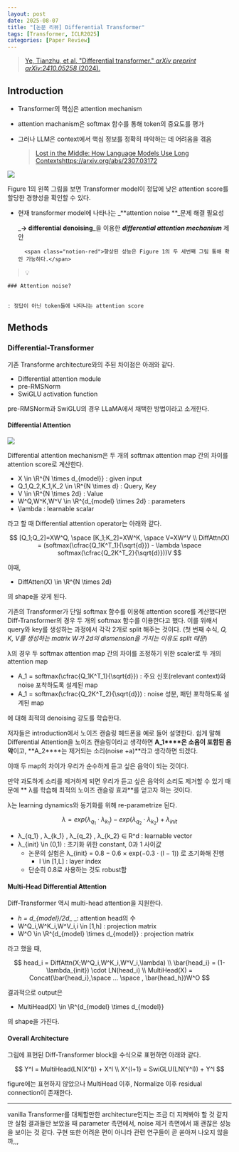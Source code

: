 ```yaml
---
layout: post
date: 2025-08-07
title: "[논문 리뷰] Differential Transformer"
tags: [Transformer, ICLR2025]
categories: [Paper Review]
---
```


> [Ye, Tianzhu, et al. "Differential transformer." ](https://arxiv.org/abs/2410.05258)[_arXiv preprint arXiv:2410.05258_](https://arxiv.org/abs/2410.05258)[ (2024).](https://arxiv.org/abs/2410.05258)



## Introduction

- Transformer의 핵심은 attention mechanism
- attention machanism은 softmax 함수를 통해 token의 중요도를 평가
- 그러나 LLM은 context에서 핵심 정보를 정확히 파악하는 데 어려움을 겪음

	> [Lost in the Middle: How Language Models Use Long Contextshttps://arxiv.org/abs/2307.03172](https://arxiv.org/abs/2307.03172)


![](https://prod-files-secure.s3.us-west-2.amazonaws.com/542b861c-36a8-4051-84e5-8804b6728dba/9083ea56-691a-4752-ae26-47f403431ac8/image.png?X-Amz-Algorithm=AWS4-HMAC-SHA256&X-Amz-Content-Sha256=UNSIGNED-PAYLOAD&X-Amz-Credential=ASIAZI2LB466QJ5SD67S%2F20250920%2Fus-west-2%2Fs3%2Faws4_request&X-Amz-Date=20250920T050107Z&X-Amz-Expires=3600&X-Amz-Security-Token=IQoJb3JpZ2luX2VjEG0aCXVzLXdlc3QtMiJHMEUCIFz4pcswtf4%2F2F9mVEkXrHOamMR67Za09R%2Fb%2FZnSMOudAiEA3JYNHs03wN6nAFIbYVGps6VnxvCq8UyajyKsMlELKZ4qiAQI5v%2F%2F%2F%2F%2F%2F%2F%2F%2F%2FARAAGgw2Mzc0MjMxODM4MDUiDMguLhssm5o6IZUYUCrcA7g92eNiFIzpFMNSqQtEqJFjIWJm0IhNw7OUYdzxwMCzNL03ZWMVCGu9nTBtIEC9aoMAhPwJVQMDZDjSlAFrOZvTKIFmmLMSqTCXDpbyMiQaT67hW3bxA0O1MHcNaI4YvULEx6i0zVyxi7O6uUGFTX6WnIi6zMMHFnQhsznSTtIXx63Md4xyRJMjvA4ww86ozG4C81Crl1j2YxHoqznvMHsspBa62P3%2BwSEX1z0V1hhn8%2BSArTfNOhbIj8njwe8JLmtZqIq6D%2B8C%2FEI03avoIHU%2B3SOd2UKIBzysAMqvfMQwEhdGFsdsvplKn%2Fjn9OsxdPECGk4MkxnHFelLIcXKGJTsKWEPLaiaKuld77EpoUXuQhpg%2Bce794%2BPYfndIqmPHjtUfVDlI9Wa3q45tC7Gt%2FE31Dh4Onqtz%2F7%2BE11mR2hD5ky9IC1HL9fo2pcRyO2k9o%2B%2BmWyq02YRW%2BuKRZ2%2FnMGw4IGTHZmkVKVRKGOEsOpcjnzoyB9F7F7wODmK2JJQXFtoMUjiKs0egC2f1S0jfhAifTwpOQbnXgQCxEEVTThYNvIZvsCMKhYi4Yh1ZiV7WqYpOPdfJuRnRiZ3fsqmpN8%2Bg6c%2FUha9MuNoxYe37dKvo3uSmk6HPrh2Q9HWMK%2FnuMYGOqUBMM5uF%2FmX7uaW42YuxO8uHppLH7yX4wadA8eE6pzhLJxHx3CYFXl8jHjlD9jk5dD%2Fla%2BLIncesvLW9kJigc1WK8vN38TixT5MwzXtfB5DTboFdMzx533mb8iKyR42KscnIiiLFJdkwW5DxholAIj49ARpGAZEqHaLt9uUGypqO4l3dKgZz0U3YAO2XaNZK%2FW2hz3cC9By29Qkk9szxnTfobRysp6l&X-Amz-Signature=3fbc609c22212e8db3d787f4e0b24344050d0bf9788c836d3f9f849d5e8b5694&X-Amz-SignedHeaders=host&x-amz-checksum-mode=ENABLED&x-id=GetObject)


Figure 1의 왼쪽 그림을 보면 Transformer model이 정답에 낮은 attention score를 할당한 경향성을 확인할 수 있다.

- 현재 transformer model에 나타나는 _**attention noise **_문제 해결 필요성

	_**→ differential denoising**_을 이용한 _**differential attention mechanism**_ 제안


		<span class="notion-red">향상된 성능은 Figure 1의 두 세번째 그림 통해 확인 가능하다.</span>


> 💡 


	### Attention noise?


	: 정답이 아닌 token들에 나타나는 attention score



## Methods



### Differential-Transformer


기존 Transforme architecture와의 주된 차이점은 아래와 같다.

- Differential attention module
- pre-RMSNorm
- SwiGLU activation function

pre-RMSNorm과 SwiGLU의 경우 LLaMA에서 채택한 방법이라고 소개한다.



#### Differential Attention


![](https://prod-files-secure.s3.us-west-2.amazonaws.com/542b861c-36a8-4051-84e5-8804b6728dba/116d70b2-1963-4810-9167-f4c7d8a06e8f/image.png?X-Amz-Algorithm=AWS4-HMAC-SHA256&X-Amz-Content-Sha256=UNSIGNED-PAYLOAD&X-Amz-Credential=ASIAZI2LB466QJ5SD67S%2F20250920%2Fus-west-2%2Fs3%2Faws4_request&X-Amz-Date=20250920T050107Z&X-Amz-Expires=3600&X-Amz-Security-Token=IQoJb3JpZ2luX2VjEG0aCXVzLXdlc3QtMiJHMEUCIFz4pcswtf4%2F2F9mVEkXrHOamMR67Za09R%2Fb%2FZnSMOudAiEA3JYNHs03wN6nAFIbYVGps6VnxvCq8UyajyKsMlELKZ4qiAQI5v%2F%2F%2F%2F%2F%2F%2F%2F%2F%2FARAAGgw2Mzc0MjMxODM4MDUiDMguLhssm5o6IZUYUCrcA7g92eNiFIzpFMNSqQtEqJFjIWJm0IhNw7OUYdzxwMCzNL03ZWMVCGu9nTBtIEC9aoMAhPwJVQMDZDjSlAFrOZvTKIFmmLMSqTCXDpbyMiQaT67hW3bxA0O1MHcNaI4YvULEx6i0zVyxi7O6uUGFTX6WnIi6zMMHFnQhsznSTtIXx63Md4xyRJMjvA4ww86ozG4C81Crl1j2YxHoqznvMHsspBa62P3%2BwSEX1z0V1hhn8%2BSArTfNOhbIj8njwe8JLmtZqIq6D%2B8C%2FEI03avoIHU%2B3SOd2UKIBzysAMqvfMQwEhdGFsdsvplKn%2Fjn9OsxdPECGk4MkxnHFelLIcXKGJTsKWEPLaiaKuld77EpoUXuQhpg%2Bce794%2BPYfndIqmPHjtUfVDlI9Wa3q45tC7Gt%2FE31Dh4Onqtz%2F7%2BE11mR2hD5ky9IC1HL9fo2pcRyO2k9o%2B%2BmWyq02YRW%2BuKRZ2%2FnMGw4IGTHZmkVKVRKGOEsOpcjnzoyB9F7F7wODmK2JJQXFtoMUjiKs0egC2f1S0jfhAifTwpOQbnXgQCxEEVTThYNvIZvsCMKhYi4Yh1ZiV7WqYpOPdfJuRnRiZ3fsqmpN8%2Bg6c%2FUha9MuNoxYe37dKvo3uSmk6HPrh2Q9HWMK%2FnuMYGOqUBMM5uF%2FmX7uaW42YuxO8uHppLH7yX4wadA8eE6pzhLJxHx3CYFXl8jHjlD9jk5dD%2Fla%2BLIncesvLW9kJigc1WK8vN38TixT5MwzXtfB5DTboFdMzx533mb8iKyR42KscnIiiLFJdkwW5DxholAIj49ARpGAZEqHaLt9uUGypqO4l3dKgZz0U3YAO2XaNZK%2FW2hz3cC9By29Qkk9szxnTfobRysp6l&X-Amz-Signature=3baa158a42aae0f3c6e5b0c894cbd034147208de6917a38d2f7157680828ceb1&X-Amz-SignedHeaders=host&x-amz-checksum-mode=ENABLED&x-id=GetObject)


Differential attention mechanism은 두 개의 softmax attention map 간의 차이를 attention score로 계산한다.

- X \in \R^{N \times d\_{model}} : given input
- Q\_1,Q\_2,K\_1,K\_2 \in \R^{N \times d} : Query, Key
- V \in \R^{N \times 2d} : Value
- W^Q,W^K,W^V \in \R^{d\_{model} \times 2d} : parameters
- \lambda : learnable scalar

라고 할 때 Differential attention operator는 아래와 같다.


$$
[Q_1;Q_2]=XW^Q, \space [K_1;K_2]=XW^K, \space V=XW^V \\
DiffAttn(X) = (softmax(\cfrac{Q_1K^T_1}{\sqrt{d}}) - \lambda \space softmax(\cfrac{Q_2K^T_2}{\sqrt{d}}))V
$$


이때,

- DiffAtten(X) \in \R^{N \times 2d}

의 shape을 갖게 된다.


기존의 Transformer가 단일 softmax 함수를 이용해 attention score를 계산했다면 Diff-Transformer의 경우 두 개의 softmax 함수를 이용한다고 했다. 이를 위해서 query와 key를 생성하는 과정에서 각각 2개로 split 해주는 것이다. <span class="notion-red">(첫 번째 수식, </span><span class="notion-red">_Q, K, V를 생성하는 matrix W가 2d의 dismension을 가지는 이유도 split 때문_</span><span class="notion-red">)</span>


 λ의 경우 두 softmax attention map 간의 차이를 조정하기 위한 scaler로 두 개의 attention map

- A\_1 = softmax(\cfrac{Q\_1K^T\_1}{\sqrt{d}}) : 주요 신호(relevant context)와 noise 포착하도록 설계된 map
- A\_1 = softmax(\cfrac{Q\_2K^T\_2}{\sqrt{d}}) : noise 성분, 패턴 포착하도록 설계된 map 

에 대해 최적의 denoising 강도를 학습한다.


저자들은 introduction에서 노이즈 캔슬링 헤드폰을 예로 들어 설명한다. 쉽게 말해 Differential Attention을 노이즈 캔슬링이라고 생각하면 **A\_1****은 소음이 포함된 음악**이고, **A\_2****는 제거되는 소리(noise +a)**라고 생각하면 되겠다. 


이때 두 map의 차이가 우리가 순수하게 듣고 싶은 음악이 되는 것이다. 


만약 과도하게 소리를 제거하게 되면 우리가 듣고 싶은 음악의 소리도 제거할 수 있기 때문에 ** λ를 학습해 최적의 노이즈 캔슬링 효과**를 얻고자 하는 것이다.


λ는 learning dynamics와 동기화를 위해 re-parametrize 된다.


$$
\lambda = exp(\lambda_{q_1} \cdot \lambda_{k_1}) - exp(\lambda_{q_2} \cdot \lambda_{k_2}) + \lambda_{init}
$$

- λ\_{q\_1} , λ\_{k\_1} , λ\_{q\_2} , λ\_{k\_2} ∈ R^d : learnable vector
- λ\_{init} \in (0,1) : 초기화 위한 constant, 0과 1 사이값
	- 논문의 실험은 λ\_{init} = 0.8 − 0.6 × exp(−0.3 · (l − 1)) 로 초기화해 진행
		- l \in [1,L] : layer index
	- 단순히 0.8로 사용하는 것도 robust함


#### **Multi-Head Differential Attention**


Diff-Transformer 역시 multi-head attention을 지원한다.

- _h = d\_{model}/2d__ _: attention head의 수
- W^Q\_i,W^K\_i,W^V\_i,i \in [1,h] : projection matrix
- W^O \in \R^{d\_{model} \times d\_{model}} : projection matrix

라고 했을 때,


$$
head_i = DiffAttn(X;W^Q_i,W^K_i,W^V_i,\lambda) \\
\bar{head_i} = (1-\lambda_{init}) \cdot LN(head_i) \\
MultiHead(X) = Concat(\bar{head_i},\space ... \space , \bar{head_h})W^O
$$


결과적으로 output은

- MultiHead(X) \in \R^{d\_{model} \times d\_{model}}

의 shape을 가진다.



#### Overall Architecture


그림에 표현된 Diff-Transformer block을 수식으로 표현하면 아래와 같다.


$$
Y^l = MultiHead(LN(X^l)) + X^l \\
X^{l+1} = SwiGLU(LN(Y^l)) + Y^l
$$


figure에는 표현하지 않았으나 MultiHead 이후, Normalize 이후 residual connection이 존재한다.


---


vanilla Transformer를 대체할만한 architecture인지는 조금 더 지켜봐야 할 것 같지만 실험 결과들만 보았을 때 parameter 측면에서, noise 제거 측면에서 꽤 괜찮은 성능을 보이는 것 같다. 구현 또한 어려운 편이 아니라 관련 연구들이 곧 쏟아져 나오지 않을까,,,

